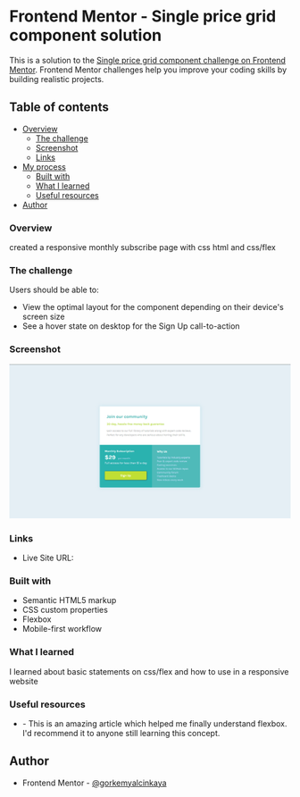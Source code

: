 # Frontend Mentor - Single price grid component solution

This is a solution to the [Single price grid component challenge on Frontend Mentor](https://www.frontendmentor.io/challenges/single-price-grid-component-5ce41129d0ff452fec5abbbc). Frontend Mentor challenges help you improve your coding skills by building realistic projects. 

## Table of contents

- [Overview](#overview)
  - [The challenge](#the-challenge)
  - [Screenshot](#screenshot)
  - [Links](#links)
- [My process](#my-process)
  - [Built with](#built-with)
  - [What I learned](#what-i-learned)
  - [Useful resources](#useful-resources)
- [Author](#author)

### Overview
created a responsive monthly subscribe page with css html and css/flex

### The challenge

Users should be able to:

- View the optimal layout for the component depending on their device's screen size
- See a hover state on desktop for the Sign Up call-to-action

### Screenshot
![](./screenshot.png)


### Links


- Live Site URL: [](https://gorkemyalcinkaya.github.io/single-price-grid-component-master/)

### Built with

- Semantic HTML5 markup
- CSS custom properties
- Flexbox
- Mobile-first workflow


### What I learned
I learned about basic statements on css/flex and how to use in a responsive website


### Useful resources

- [](https://developer.mozilla.org/en-US/docs/Web/CSS/CSS_Flexible_Box_Layout/Basic_Concepts_of_Flexbox) - This is an amazing article which helped me finally understand flexbox. I'd recommend it to anyone still learning this concept.



## Author

- Frontend Mentor - [@gorkemyalcinkaya](https://www.frontendmentor.io/profile/gorkemyalcinkaya)



